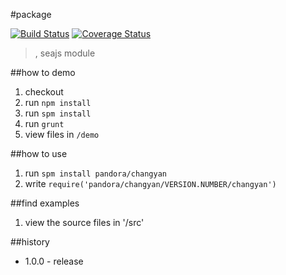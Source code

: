 #package

[![Build Status](https://api.travis-ci.org/pandorajs/changyan.png?branch=master)](http://travis-ci.org/pandorajs/changyan)
[![Coverage Status](https://coveralls.io/repos/pandorajs/changyan/badge.png?branch=master)](https://coveralls.io/r/pandorajs/changyan?branch=master)

 > , seajs module

##how to demo

1. checkout
1. run `npm install`
1. run `spm install`
1. run `grunt`
1. view files in `/demo`

##how to use

1. run `spm install pandora/changyan`
1. write `require('pandora/changyan/VERSION.NUMBER/changyan')`

##find examples

1. view the source files in '/src'

##history

- 1.0.0 - release
